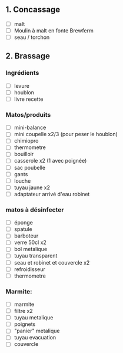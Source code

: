 
## 1. Concassage
- [ ] malt
- [ ] Moulin à malt en fonte Brewferm
- [ ] seau / torchon

## 2. Brassage
### Ingrédients
- [ ] levure
- [ ] houblon
- [ ] livre recette

### Matos/produits
- [ ] mini-balance
- [ ] mini coupelle x2/3 (pour peser le houblon)
- [ ] chimiopro
- [ ] thermometre
- [ ] bouilloir
- [ ] casserole x2 (1 avec poignée)
- [ ] sac poubelle
- [ ] gants
- [ ] louche
- [ ] tuyau jaune x2
- [ ] adaptateur arrivé d'eau robinet

### matos à désinfecter
- [ ] éponge
- [ ] spatule
- [ ] barboteur
- [ ] verre 50cl x2
- [ ] bol metalique
- [ ] tuyau transparent
- [ ] seau et robinet et couvercle x2
- [ ] refroidisseur
- [ ] thermometre

### Marmite:
- [ ] marmite
- [ ] filtre x2
- [ ] tuyau metalique
- [ ] poignets
- [ ] "panier" metalique
- [ ] tuyau evacuation
- [ ] couvercle
